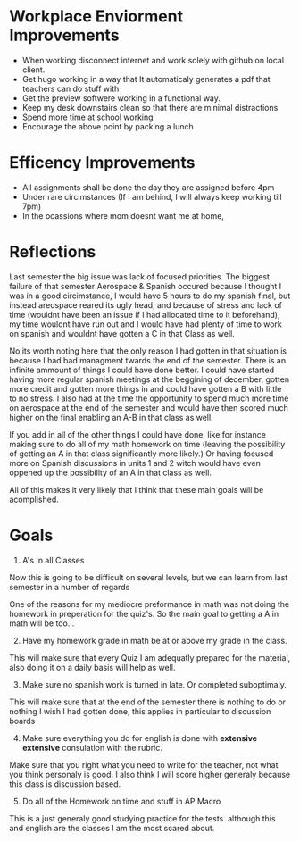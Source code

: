 # Workplace Enviorment Improvements
* When working disconnect internet and work solely with github on local client.
* Get hugo working in a way that It automaticaly generates a pdf that teachers can do stuff with
* Get the preview softwere working in a functional way.
* Keep my desk downstairs clean so that there are minimal distractions
* Spend more time at school working 
* Encourage the above point by packing a lunch

# Efficency Improvements
* All assignments shall be done the day they are assigned before 4pm
* Under rare circimstances (If I am behind, I will always keep working till 7pm)
* In the ocassions where mom doesnt want me at home,


# Reflections

Last semester the big issue was lack of focused priorities. The biggest failure of that semester Aerospace & Spanish occured because I thought I was in a good circimstance, I would have 5 hours to do my spanish final, but instead areospace reared its ugly head, and because of stress and lack of time (wouldnt have been an issue if I had allocated time to it beforehand), my time wouldnt have run out and I would have had plenty of time to work on spanish and wouldnt have gotten a C in that Class as well.

No its worth noting here that the only reason I had gotten in that situation is because I had bad managment twards the end of the semester. There is an infinite ammount of things I could have done better. I could have started having more regular spanish meetings at the beggining of december, gotten more credit and gotten more things in and could have gotten a B with little to no stress. I also had at the time the opportunity to spend much more time on aerospace at the end of the semester and would have then scored much higher on the final enabling an A-B in that class as well.

If you add in all of the other things I could have done, like for instance making sure to do all of my math homework on time (leaving the possibility of getting an A in that class significantly more likely.) Or having focused more on Spanish discussions in units 1 and 2 witch would have even oppened up the possibility of an A in that class as well.

All of this makes it very likely that I think that these main goals will be acomplished.

# Goals


1. A's In all Classes

Now this is going to be difficult on several levels, but we can learn from last semester in a number of regards

One of the reasons for my mediocre preformance in math was not doing the homework in preperation for the quiz's. So the main goal to getting a A in math will be too...

2. Have my homework grade in math be at or above my grade in the class.

This will make sure that every Quiz I am adequatly prepared for the material, also doing it on a daily basis will help as well.

3. Make sure no spanish work is turned in late. Or completed suboptimaly.

This will make sure that at the end of the semester there is nothing to do or nothing I wish I had gotten done, this applies in particular to discussion boards

4. Make sure everything you do for english is done with **extensive extensive** consulation with the rubric.

Make sure that you right what you need to write for the teacher, not what you think personaly is good. I also think I will score higher generaly because this class is discussion based.

5. Do all of the Homework on time and stuff in AP Macro

This is a just generaly good studying practice for the tests. although this and english are the classes I am the most scared about.
